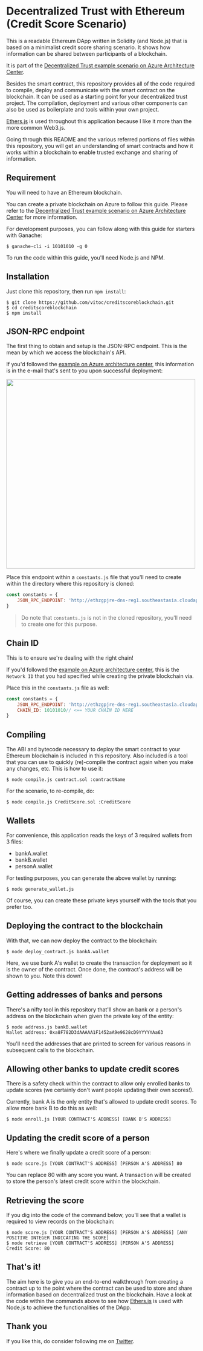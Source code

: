 # Decentralized Trust with Ethereum (Credit Score Scenario)

This is a readable Ethereum DApp written in Solidity (and Node.js) that is based on a minimalist credit score sharing scenario. It shows how information can be shared between participants of a blockchain.

It is part of the [Decentralized Trust example scenario on Azure Architecture Center][architecture].

Besides the smart contract, this repository provides all of the code required to compile, deploy and communicate with the smart contract on the blockchain. It can be used as a starting point for your decentralized trust project. The compilation, deployment and various other components can also be used as boilerplate and tools within your own project.

[Ethers.js][ethers] is used throughout this application because I like it more than the more common Web3.js. 

Going through this README and the various referred portions of files within this repository, you will get an understanding of smart contracts and how it works within a blockchain to enable trusted exchange and sharing of information.

## Requirement

You will need to have an Ethereum blockchain.

You can create a private blockchain on Azure to follow this guide. Please refer to the [Decentralized Trust example scenario on Azure Architecture Center][architecture] for more information. 

For development purposes, you can follow along with this guide for starters with Ganache:

```console
$ ganache-cli -i 10101010 -g 0
```

To run the code within this guide, you'll need Node.js and NPM.

## Installation

Just clone this repository, then run `npm install`:

```console
$ git clone https://github.com/vitoc/creditscoreblockchain.git
$ cd creditscoreblockchain
$ npm install
```

## JSON-RPC endpoint

The first thing to obtain and setup is the JSON-RPC endpoint. This is the mean by which we access the blockchain's API.

If you'd followed the [example on Azure architecture center][architecture], this information is in the e-mail that's sent to you upon successful deployment:

<img src="https://github.com/vitoc/creditscoreblockchain/blob/master/media/mail.png" width="500" />

Place this endpoint within a `constants.js` file that you'll need to create within the directory where this repository is cloned:

```js
const constants = {
    JSON_RPC_ENDPOINT: 'http://ethzgpjre-dns-reg1.southeastasia.cloudapp.azure.com:8540'
}
```
>  Do note that `constants.js` is not in the cloned repository, you'll need to create one for this purpose. 

## Chain ID

This is to ensure we're dealing with the right chain! 

If you'd followed the [example on Azure architecture center][architecture], this is the `Network ID` that you had specified while creating the private blockchain via.

Place this in the `constants.js` file as well:

```js
const constants = {
    JSON_RPC_ENDPOINT: 'http://ethzgpjre-dns-reg1.southeastasia.cloudapp.azure.com:8540',
    CHAIN_ID: 10101010// <== YOUR CHAIN ID HERE
}
```

## Compiling

The ABI and bytecode necessary to deploy the smart contract to your Ethereum blockchain is included in this repository. Also included  is a tool that you can use to quickly (re)-compile the contract again when you make any changes, etc. This is how to use it:

```console
$ node compile.js contract.sol :contractName
```

For the scenario, to re-compile, do:

```console
$ node compile.js CreditScore.sol :CreditScore
```

## Wallets

For convenience, this application reads the keys of 3 required wallets from 3 files:

* bankA.wallet
* bankB.wallet
* personA.wallet

For testing purposes, you can generate the above wallet by running:

```console
$ node generate_wallet.js
```

Of course, you can create these private keys yourself with the tools that you prefer too.

## Deploying the contract to the blockchain

With that, we can now deploy the contract to the blockchain:

```console
$ node deploy_contract.js bankA.wallet
```

Here, we use bank A's wallet to create the transaction for deployment so it is the owner of the contract. Once done, the contract's address will be shown to you. Note this down!

## Getting addresses of banks and persons

There's a nifty tool in this repository that'll show an bank or a person's address on the blockchain when given the private key of the entity:

```console
$ node address.js bankB.wallet
Wallet address: 0xa8F782D3dAAAAA1F1452aA9e9628cD9YYYYYAa63
```

You'll need the addresses that are printed to screen for various reasons in subsequent calls to the blockchain.

## Allowing other banks to update credit scores

There is a safety check within the contract to allow only enrolled banks to update scores (we certainly don't want people updating their own scores!). 

Currently, bank A is the only entity that's allowed to update credit scores. To allow more bank B to do this as well:

```console
$ node enroll.js [YOUR CONTRACT'S ADDRESS] [BANK B'S ADDRESS]
```

## Updating the credit score of a person

Here's where we finally update a credit score of a person:

```console
$ node score.js [YOUR CONTRACT'S ADDRESS] [PERSON A'S ADDRESS] 80
```

You can replace 80 with any score you want. A transaction will be created to store the person's latest credit score within the blockchain. 

## Retrieving the score

If you dig into the code of the command below, you'll see that a wallet is required to view records on the blockchain:

```console
$ node score.js [YOUR CONTRACT'S ADDRESS] [PERSON A'S ADDRESS] [ANY POSITIVE INTEGER INDICATING THE SCORE]
$ node retrieve [YOUR CONTRACT'S ADDRESS] [PERSON A'S ADDRESS]
Credit Score: 80
```

## That's it!

The aim here is to give you an end-to-end walkthrough from creating a contract up to the point where the contract can be used to store and share information based on decentralized trust on the blockchain. Have a look at the code within the commands above to see how [Ethers.js][ethers] is used with Node.js to achieve the functionalities of the DApp.

## Thank you

If you like this, do consider following me on [Twitter][twitter].

[architecture]: https://docs.microsoft.com/en-us/azure/architecture/example-scenario/apps/decentralized-trust
[ethers]: https://github.com/ethers-io/ethers.js/
[twitter]: https://twitter.com/vitoc/